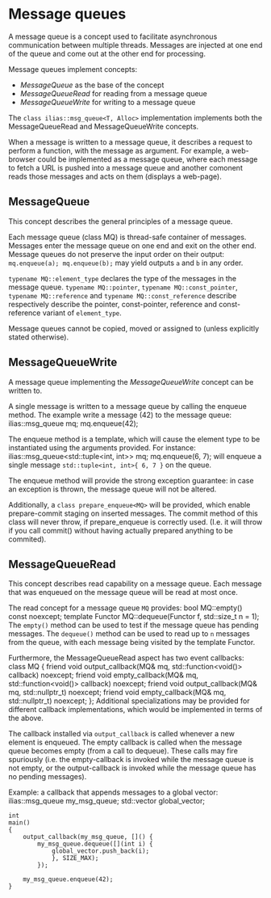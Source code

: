 Message queues
==============

A message queue is a concept used to facilitate asynchronous communication between multiple threads.  Messages are injected at one end of the queue and come out at the other end for processing.

Message queues implement concepts:
- *MessageQueue* as the base of the concept
- *MessageQueueRead* for reading from a message queue
- *MessageQueueWrite* for writing to a message queue

The ```class ilias::msg_queue<T, Alloc>``` implementation implements both the MessageQueueRead and MessageQueueWrite concepts.

When a message is written to a message queue, it describes a request to perform a function, with the message as argument.  For example, a web-browser could be implemented as a message queue, where each message to fetch a URL is pushed into a message queue and another comonent reads those messages and acts on them (displays a web-page).


MessageQueue
------------

This concept describes the general principles of a message queue.

Each message queue (class MQ) is thread-safe container of messages.  Messages enter the message queue on one end and exit on the other end.  Message queues do not preserve the input order on their output: ```mq.enqueue(a); mq.enqueue(b);``` may yield outputs ```a``` and ```b``` in any order.

```typename MQ::element_type``` declares the type of the messages in the message queue.
```typename MQ::pointer```, ```typename MQ::const_pointer```, ```typename MQ::reference``` and ```typename MQ::const_reference``` describe respectively describe the pointer, const-pointer, reference and const-reference variant of ```element_type```.

Message queues cannot be copied, moved or assigned to (unless explicitly stated otherwise).


MessageQueueWrite
-----------------

A message queue implementing the *MessageQueueWrite* concept can be written to.

A single message is written to a message queue by calling the enqueue method.  The example write a message (42) to the message queue:
	ilias::msg_queue<int> mq;
	mq.enqueue(42);

The enqueue method is a template, which will cause the element type to be instantiated using the arguments provided.  For instance:
	ilias::msg_queue<std::tuple<int, int>> mq;
	mq.enqueue(6, 7);
will enqueue a single message ```std::tuple<int, int>{ 6, 7 }``` on the queue.

The enqueue method will provide the strong exception guarantee: in case an exception is thrown, the message queue will not be altered.

Additionally, a ```class prepare_enqueue<MQ>``` will be provided, which enable prepare-commit staging on inserted messages.  The commit method of this class will never throw, if prepare_enqueue is correctly used.  (I.e. it will throw if you call commit() without having actually prepared anything to be commited).


MessageQueueRead
----------------

This concept describes read capability on a message queue.  Each message that was enqueued on the message queue will be read at most once.

The read concept for a message queue ```MQ``` provides:
	bool MQ::empty() const noexcept;
	template<typename Functor> Functor MQ::dequeue(Functor f, std::size_t n = 1);
The ```empty()``` method can be used to test if the message queue has pending messages.  The ```dequeue()``` method can be used to read up to ```n``` messages from the queue, with each message being visited by the template Functor.

Furthermore, the MessageQueueRead aspect has two event callbacks:
	class MQ {
		friend void output_callback(MQ& mq, std::function<void()> callback) noexcept;
		friend void empty_callback(MQ& mq, std::function<void()> callback) noexcept;
		friend void output_callback(MQ& mq, std::nullptr_t) noexcept;
		friend void empty_callback(MQ& mq, std::nullptr_t) noexcept;
	};
Additional specializations may be provided for different callback implementations, which would be implemented in terms of the above.

The callback installed via ```output_callback``` is called whenever a new element is enqueued.  The empty callback is called when the message queue becomes empty (from a call to dequeue).  These calls may fire spuriously (i.e. the empty-callback is invoked while the message queue is not empty, or the output-callback is invoked while the message queue has no pending messages).

Example: a callback that appends messages to a global vector:
	ilias::msg_queue<int> my_msg_queue;
	std::vector<int> global_vector;

	int
	main()
	{
		output_callback(my_msg_queue, []() {
			my_msg_queue.dequeue([](int i) {
				global_vector.push_back(i);
			    }, SIZE_MAX);
		    });

		my_msg_queue.enqueue(42);
	}
